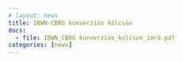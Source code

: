 ```yaml
---
# layout: news
title: IBWN-CBRG konverziós kölcsön
docs:
  - file: IBWN_CBRG konverzios_kolcson_1mrd.pdf
categories: [news]
---
```

